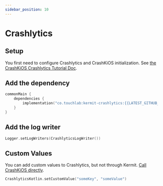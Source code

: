```yaml
---
sidebar_position: 10
---
```


# Crashlytics

## Setup

You first need to configure Crashlytics and CrashKiOS initialization. See [the CrashKiOS Crashlytics Tutorial Doc](https://crashkios.touchlab.co/docs/crashlytics).

## Add the dependency

```kotlin
commonMain {
    dependencies {
        implementation("co.touchlab:kermit-crashlytics:{{LATEST_GITHUB_VERSION}}")
    }
}
```

## Add the log writer

```kotlin
Logger.setLogWriters(CrashlyticsLogWriter())
```

## Custom Values

You can add custom values to Crashlytics, but not through Kermit. [Call CrashKiOS directly](https://crashkios.touchlab.co/docs/crashlytics#sending-extra-info-to-crashlytics).

```kotlin
CrashlyticsKotlin.setCustomValue("someKey", "someValue")
```